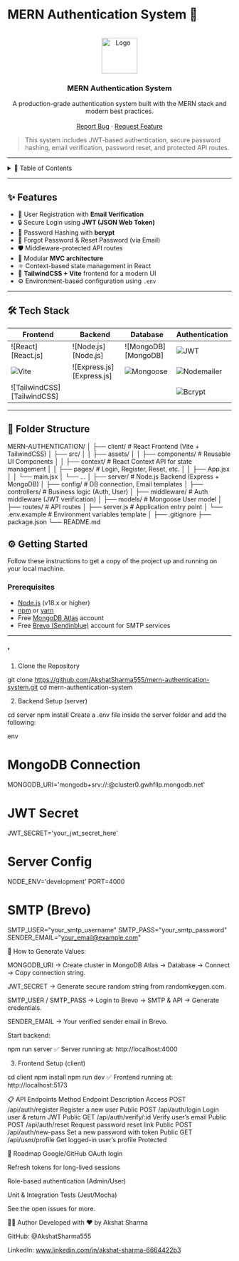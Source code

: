 # MERN Authentication System 🔐

<br />
<div align="center">
  <img src="https://raw.githubusercontent.com/FortAwesome/Font-Awesome/6.x/svgs/solid/shield-halved.svg" alt="Logo" width="80" height="80">

  <h3 align="center">MERN Authentication System</h3>

  <p align="center">
    A production-grade authentication system built with the MERN stack and modern best practices.
    <br />
    <br />
    <a href="https://github.com/AkshatSharma555/mern-authentication-system/issues">Report Bug</a>
    ·
    <a href="https://github.com/AkshatSharma555/mern-authentication-system/issues">Request Feature</a>
  </p>
</div>


> This system includes JWT-based authentication, secure password hashing, email verification, password reset, and protected API routes.

---

<details>
  <summary>📑 Table of Contents</summary>
  <ol>
    <li><a href="#-features">Features</a></li>
    <li><a href="#-tech-stack">Tech Stack</a></li>
    <li><a href="#-folder-structure">Folder Structure</a></li>
    <li>
      <a href="#-getting-started">Getting Started</a>
      <ul>
        <li><a href="#prerequisites">Prerequisites</a></li>
        <li><a href="#backend-setup-server">Backend Setup</a></li>
        <li><a href="#frontend-setup-client">Frontend Setup</a></li>
      </ul>
    </li>
    <li><a href="#-api-endpoints">API Endpoints</a></li>
    <li><a href="#-roadmap">Roadmap</a></li>
    <li><a href="#-author">Author</a></li>
  </ol>
</details>

---

## ✨ Features

- 🔑 User Registration with **Email Verification**
- 🔒 Secure Login using **JWT (JSON Web Token)**
- 🔐 Password Hashing with **bcrypt**
- 📧 Forgot Password & Reset Password (via Email)
- 🛡️ Middleware-protected API routes
- 🧩 Modular **MVC architecture**
- ⚛️ Context-based state management in React
- 🎨 **TailwindCSS + Vite** frontend for a modern UI
- ⚙️ Environment-based configuration using `.env`

---

## 🛠 Tech Stack

| Frontend                                       | Backend                                   | Database                                | Authentication                                     |
| ---------------------------------------------- | ----------------------------------------- | --------------------------------------- | -------------------------------------------------- |
| ![React][React.js]                             | ![Node.js][Node.js]                       | ![MongoDB][MongoDB]                     | ![JWT](https://img.shields.io/badge/JWT-black?logo=jsonwebtokens) |
| ![Vite](https://img.shields.io/badge/Vite-646CFF?logo=vite&logoColor=white) | ![Express.js][Express.js]                 | ![Mongoose](https://img.shields.io/badge/Mongoose-880000?logo=mongoose&logoColor=white) | ![Nodemailer](https://img.shields.io/badge/Nodemailer-22B573?logo=minutemailer&logoColor=white) |
| ![TailwindCSS][TailwindCSS]                    |                                           |                                         | ![Bcrypt](https://img.shields.io/badge/Bcrypt-4A90E2?logo=shield&logoColor=white) |

---

## 📂 Folder Structure

MERN-AUTHENTICATION/
│
├── client/ # React Frontend (Vite + TailwindCSS)
│ ├── src/
│ │ ├── assets/
│ │ ├── components/ # Reusable UI Components
│ │ ├── context/ # React Context API for state management
│ │ ├── pages/ # Login, Register, Reset, etc.
│ │ ├── App.jsx
│ │ └── main.jsx
│ └── ...
│
├── server/ # Node.js Backend (Express + MongoDB)
│ ├── config/ # DB connection, Email templates
│ ├── controllers/ # Business logic (Auth, User)
│ ├── middleware/ # Auth middleware (JWT verification)
│ ├── models/ # Mongoose User model
│ ├── routes/ # API routes
│ ├── server.js # Application entry point
│ └── .env.example # Environment variables template
│
├── .gitignore
├── package.json
└── README.md


## ⚙️ Getting Started

Follow these instructions to get a copy of the project up and running on your local machine.

### Prerequisites

- [Node.js](https://nodejs.org/) (v18.x or higher)  
- [npm](https://www.npmjs.com/) or [yarn](https://yarnpkg.com/)  
- Free [MongoDB Atlas](https://www.mongodb.com/cloud/atlas) account  
- Free [Brevo (Sendinblue)](https://www.brevo.com/) account for SMTP services  

---

### '
1. Clone the Repository

git clone https://github.com/AkshatSharma555/mern-authentication-system.git
cd mern-authentication-system

2. Backend Setup (server)

cd server
npm install
Create a .env file inside the server folder and add the following:

env

# MongoDB Connection
MONGODB_URI='mongodb+srv://<username>:<password>@cluster0.gwhfllp.mongodb.net'

# JWT Secret
JWT_SECRET='your_jwt_secret_here'

# Server Config
NODE_ENV='development'
PORT=4000

# SMTP (Brevo)
SMTP_USER="your_smtp_username"
SMTP_PASS="your_smtp_password"
SENDER_EMAIL="your_email@example.com"

🔑 How to Generate Values:

MONGODB_URI → Create cluster in MongoDB Atlas → Database → Connect → Copy connection string.

JWT_SECRET → Generate secure random string from randomkeygen.com.

SMTP_USER / SMTP_PASS → Login to Brevo → SMTP & API → Generate credentials.

SENDER_EMAIL → Your verified sender email in Brevo.

Start backend:

npm run server
✅ Server running at: http://localhost:4000

3. Frontend Setup (client)

cd client
npm install
npm run dev
✅ Frontend running at: http://localhost:5173

📋 API Endpoints
Method	Endpoint	Description	Access
POST	/api/auth/register	Register a new user	Public
POST	/api/auth/login	Login user & return JWT	Public
GET	/api/auth/verify/:id	Verify user’s email	Public
POST	/api/auth/reset	Request password reset link	Public
POST	/api/auth/new-pass	Set a new password with token	Public
GET	/api/user/profile	Get logged-in user’s profile	Protected

🚀 Roadmap
 Google/GitHub OAuth login

 Refresh tokens for long-lived sessions

 Role-based authentication (Admin/User)

 Unit & Integration Tests (Jest/Mocha)

See the open issues for more.

👨‍💻 Author
Developed with ❤️ by Akshat Sharma

GitHub: @AkshatSharma555

LinkedIn: www.linkedin.com/in/akshat-sharma-6664422b3
